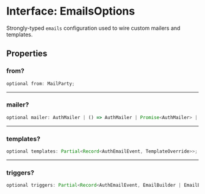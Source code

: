 # Interface: EmailsOptions

Strongly-typed `emails` configuration used to wire custom mailers and templates.

## Properties

### from?

```ts
optional from: MailParty;
```

***

### mailer?

```ts
optional mailer: AuthMailer | () => AuthMailer | Promise<AuthMailer> | object;
```

***

### templates?

```ts
optional templates: Partial<Record<AuthEmailEvent, TemplateOverride>>;
```

***

### triggers?

```ts
optional triggers: Partial<Record<AuthEmailEvent, EmailBuilder | EmailBuilder[]>>;
```
